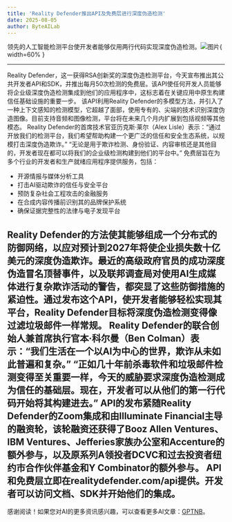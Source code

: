 ```yaml
---
title: 'Reality Defender推出API及免费层进行深度伪造检测'
date: 2025-08-05
author: ByteAILab
---
```


领先的人工智能检测平台使开发者能够仅用两行代码实现深度伪造检测。![图片](https://ai-techpark.com/wp-content/uploads/Reality-D.jpg){ width=60% }

---

Reality Defender，这一获得RSA创新奖的深度伪造检测平台，今天宣布推出其公共开发者API和SDK，并推出每月50次检测的免费层。该API使任何开发人员能够将企业级深度伪造检测集成到他们的应用程序中，这标志着在关键应用中原生构建信任基础设施的重要一步。
该API利用Reality Defender的多模型方法，并引入了一种上下文感知的检测模型，它超越了面部，使用专有的、尖端的技术识别深度伪造图像。目前支持音频和图像检测，平台将在未来几个月内扩展到包括视频等其他模态。
Reality Defender的首席技术官亚历克斯·莱尔（Alex Lisle）表示：“通过开放我们的检测平台，我们希望帮助构建一个更广泛的信任和安全生态系统，以规模打击深度伪造欺诈。” “无论是用于欺诈检测、身份验证、内容审核还是其他目的，开发者现在都可以将我们的企业级检测构建到他们的平台中。”
免费层旨在为多个行业的开发者和生产就绪应用程序提供服务，包括：
- 开源情报与媒体分析工具
- 打击AI驱动欺诈的信任与安全平台
- 预防复杂社会工程攻击的金融服务
- 在合成内容传播前识别其的品牌保护系统
- 确保证据完整性的法律与电子发现平台

Reality Defender的方法使其能够组成一个分布式的防御网络，以应对预计到2027年将使企业损失数十亿美元的深度伪造欺诈。最近的高级政府官员的成功深度伪造冒名顶替事件，以及联邦调查局对使用AI生成媒体进行复杂欺诈活动的警告，都突显了这些防御措施的紧迫性。通过发布这个API，使开发者能够轻松实现其平台，Reality Defender目标将深度伪造检测变得像过滤垃圾邮件一样常规。
Reality Defender的联合创始人兼首席执行官本·科尔曼（Ben Colman）表示：“我们生活在一个以AI为中心的世界，欺诈从未如此普遍和复杂。” “正如几十年前杀毒软件和垃圾邮件检测变得至关重要一样，今天的威胁要求深度伪造检测成为信任的基础层。现在，开发者可以从他们的第一行代码开始将其构建进去。”
API的发布紧随Reality Defender的Zoom集成和由Illuminate Financial主导的融资轮，该轮融资还获得了Booz Allen Ventures、IBM Ventures、Jefferies家族办公室和Accenture的额外参与，以及原系列A领投者DCVC和过去投资者纽约市合作伙伴基金和Y Combinator的额外参与。
API和免费层立即在realitydefender.com/api提供。开发者可以访问文档、SDK并开始他们的集成。
---
感谢阅读！如果您对AI的更多资讯感兴趣，可以查看更多AI文章：[GPTNB](https://gptnb.com)。